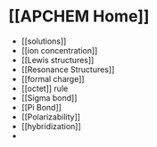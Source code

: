 # [[APCHEM Home]]

- [[solutions]]
- [[ion concentration]]
- [[Lewis structures]]
- [[Resonance Structures]]
- [[formal charge]]
- [[octet]] rule
- [[Sigma bond]]
- [[Pi Bond]]
- [[Polarizability]]
- [[hybridization]]
- 